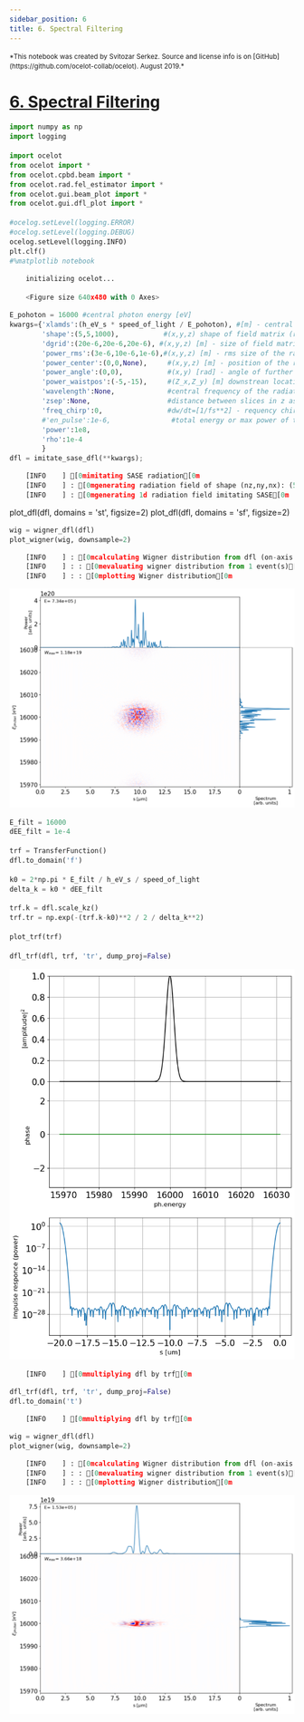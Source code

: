 ```yaml
---
sidebar_position: 6
title: 6. Spectral Filtering
---
```

<small>
*This notebook was created by Svitozar Serkez. Source and license info is on [GitHub](https://github.com/ocelot-collab/ocelot). August 2019.*
</small>

# [6. Spectral Filtering](https://github.com/ocelot-collab/ocelot/blob/dev/demos/ipython_tutorials/pfs_6_spectral_filtering.ipynb)


```python
import numpy as np
import logging

import ocelot
from ocelot import *
from ocelot.cpbd.beam import *
from ocelot.rad.fel_estimator import *
from ocelot.gui.beam_plot import *
from ocelot.gui.dfl_plot import *

#ocelog.setLevel(logging.ERROR)
#ocelog.setLevel(logging.DEBUG)
ocelog.setLevel(logging.INFO)
plt.clf()
#%matplotlib notebook
```
```python
    initializing ocelot...

    <Figure size 640x480 with 0 Axes>
```


```python
E_pohoton = 16000 #central photon energy [eV]
kwargs={'xlamds':(h_eV_s * speed_of_light / E_pohoton), #[m] - central wavelength
        'shape':(5,5,1000),           #(x,y,z) shape of field matrix (reversed) to dfl.fld
        'dgrid':(20e-6,20e-6,20e-6), #(x,y,z) [m] - size of field matrix
        'power_rms':(3e-6,10e-6,1e-6),#(x,y,z) [m] - rms size of the radiation distribution (gaussian)
        'power_center':(0,0,None),     #(x,y,z) [m] - position of the radiation distribution
        'power_angle':(0,0),           #(x,y) [rad] - angle of further radiation propagation
        'power_waistpos':(-5,-15),     #(Z_x,Z_y) [m] downstrean location of the waist of the beam
        'wavelength':None,             #central frequency of the radiation, if different from xlamds
        'zsep':None,                   #distance between slices in z as zsep*xlamds
        'freq_chirp':0,                #dw/dt=[1/fs**2] - requency chirp of the beam around power_center[2]
        #'en_pulse':1e-6,               #total energy or max power of the pulse, use only one
        'power':1e8,
        'rho':1e-4
        }
dfl = imitate_sase_dfl(**kwargs);
```
```python
    [INFO    ] [0mimitating SASE radiation[0m
    [INFO    ] : [0mgenerating radiation field of shape (nz,ny,nx): (5, 5, 1000)[0m
    [INFO    ] : [0mgenerating 1d radiation field imitating SASE[0m
```

plot_dfl(dfl, domains = 'st', figsize=2)
plot_dfl(dfl, domains = 'sf', figsize=2)
                                                                   
```python
wig = wigner_dfl(dfl)
plot_wigner(wig, downsample=2)
```
```python
    [INFO    ] : [0mcalculating Wigner distribution from dfl (on-axis fillament)[0m
    [INFO    ] : : [0mevaluating wigner distribution from 1 event(s)[0m
    [INFO    ] : : [0mplotting Wigner distribution[0m
```


    
![png](/img/pfs_6_spectral_filtering_files/pfs_6_spectral_filtering_5_1.png)
    



```python
E_filt = 16000
dEE_filt = 1e-4

trf = TransferFunction()
dfl.to_domain('f')

k0 = 2*np.pi * E_filt / h_eV_s / speed_of_light
delta_k = k0 * dEE_filt

trf.k = dfl.scale_kz()
trf.tr = np.exp(-(trf.k-k0)**2 / 2 / delta_k**2)

plot_trf(trf)

dfl_trf(dfl, trf, 'tr', dump_proj=False)
```


    
![png](/img/pfs_6_spectral_filtering_files/pfs_6_spectral_filtering_6_0.png)
    

```python
    [INFO    ] [0mmultiplying dfl by trf[0m
```


```python
dfl_trf(dfl, trf, 'tr', dump_proj=False)
dfl.to_domain('t')
```
```python
    [INFO    ] [0mmultiplying dfl by trf[0m
```


```python
wig = wigner_dfl(dfl)
plot_wigner(wig, downsample=2)
```
```python
    [INFO    ] : [0mcalculating Wigner distribution from dfl (on-axis fillament)[0m
    [INFO    ] : : [0mevaluating wigner distribution from 1 event(s)[0m
    [INFO    ] : : [0mplotting Wigner distribution[0m
```


    
![png](/img/pfs_6_spectral_filtering_files/pfs_6_spectral_filtering_8_1.png)
    


